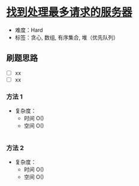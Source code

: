 # [找到处理最多请求的服务器](https://leetcode-cn.com/problems/find-servers-that-handled-most-number-of-requests/)

- 难度：Hard
- 标签：贪心, 数组, 有序集合, 堆（优先队列）

## 刷题思路

- [ ] xx
- [ ] xx

### 方法 1

- 复杂度：
    - 时间 O()
    - 空间 O()

``` js

```

### 方法 2

- 复杂度：
    - 时间 O()
    - 空间 O()

``` js

```
